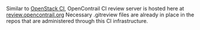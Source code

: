 Similar to  [OpenStack CI](https://wiki.openstack.org/wiki/Gerrit_Workflow), OpenContrail CI review server is hosted here at [review.opencontrail.org](http://review.opencontrail.org) Necessary .gitreview files are already in place in the repos that are administered through this CI infrastructure.

